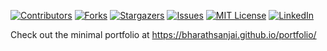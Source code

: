 [![Contributors][contributors-shield]][contributors-url]
[![Forks][forks-shield]][forks-url]
[![Stargazers][stars-shield]][stars-url]
[![Issues][issues-shield]][issues-url]
[![MIT License][license-shield]][license-url]
[![LinkedIn][linkedin-shield]][linkedin-url]

Check out the minimal portfolio at https://bharathsanjai.github.io/portfolio/

<!-- MARKDOWN LINKS & IMAGES -->
<!-- https://www.markdownguide.org/basic-syntax/#reference-style-links -->
[contributors-shield]: https://img.shields.io/github/contributors/giocoal/minimal-portfolio.svg?style=for-the-badge
[contributors-url]: https://github.com/bharathsanjai/portfolio
[forks-shield]: https://img.shields.io/github/forks/giocoal/minimal-portfolio.svg?style=for-the-badge
[forks-url]: https://github.com/giocoal/minimal-portfolio/network/members
[stars-shield]: https://img.shields.io/github/stars/giocoal/minimal-portfolio.svg?style=for-the-badge
[stars-url]: https://github.com/giocoal/minimal-portfolio/stargazers
[issues-shield]: https://img.shields.io/github/issues/giocoal/minimal-portfolio.svg?style=for-the-badge
[issues-url]: https://github.com/giocoal/minimal-portfolio/issues
[license-shield]: https://img.shields.io/github/license/giocoal/minimal-portfolio.svg?style=for-the-badge
[license-url]: https://github.com/giocoal/minimal-portfolio/blob/master/LICENSE
[linkedin-shield]: https://img.shields.io/badge/-LinkedIn-black.svg?style=for-the-badge&logo=linkedin&colorB=555
[linkedin-url]: https://www.linkedin.com/in/bharathveer-kulasekaran-95011b43/
[product-screenshot]: images/screenshot.png
[Next.js]: https://img.shields.io/badge/next.js-000000?style=for-the-badge&logo=nextdotjs&logoColor=white
[Next-url]: https://nextjs.org/
[React.js]: https://img.shields.io/badge/React-20232A?style=for-the-badge&logo=react&logoColor=61DAFB
[React-url]: https://reactjs.org/
[Vue.js]: https://img.shields.io/badge/Vue.js-35495E?style=for-the-badge&logo=vuedotjs&logoColor=4FC08D
[Vue-url]: https://vuejs.org/
[Angular.io]: https://img.shields.io/badge/Angular-DD0031?style=for-the-badge&logo=angular&logoColor=white
[Angular-url]: https://angular.io/
[Svelte.dev]: https://img.shields.io/badge/Svelte-4A4A55?style=for-the-badge&logo=svelte&logoColor=FF3E00
[Svelte-url]: https://svelte.dev/
[Laravel.com]: https://img.shields.io/badge/Laravel-FF2D20?style=for-the-badge&logo=laravel&logoColor=white
[Laravel-url]: https://laravel.com
[Bootstrap.com]: https://img.shields.io/badge/Bootstrap-563D7C?style=for-the-badge&logo=bootstrap&logoColor=white
[Bootstrap-url]: https://getbootstrap.com
[JQuery.com]: https://img.shields.io/badge/jQuery-0769AD?style=for-the-badge&logo=jquery&logoColor=white
[JQuery-url]: https://jquery.com
